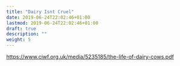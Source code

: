 ```yaml
---
title: "Dairy Isnt Cruel"
date: 2019-06-24T22:02:46+01:00
lastmod: 2019-06-24T22:02:46+01:00
draft: true
description: ""
weight: 5
---
```


https://www.ciwf.org.uk/media/5235185/the-life-of-dairy-cows.pdf